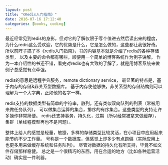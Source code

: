 ```yaml
---
layout: post
title: "《Redis入门指南》"
date: 2016-07-16 17:12:40
categories: [books, coding]
---
```


最近经常见到redis的身影，但对它的了解仅限于写个值进去然后读出来的程度，
为什么redis这么受欢迎，它的优势是什么，它是怎么做的，这些都让我很好奇。
所以前阵子搞了本《redis入门指南》，书的内容基本就是介绍了redis的各种存储类型，
以及主要的命令都有哪些，顺便用一个简单的博客系统作为例子讲解。
作为一本介绍性的书还不错，看完对redis也有大致的了解了，就是用博客系统来做例子总感觉有点牵强。

redis的意思是远程字典服务，remote dictionary service，
最显著的特点是，基于内存的存储&非关系型数据库。
基于内存使他够快，非关系型的存储结构则可以理解为一个大字典，正如他的名字一样。

redis支持的数据类型有简单的字符串，散列，还有类似双向队列的列表（常被用来做任务队列），
可以做集合运算的集合，排序的有序集合。这些类型的支持让许多操作非常简便。
redis还支持事务，持久化，过期（所以经常被拿来做缓存），集群（单线程模型再也不是问题）。

整体上给人的感觉是轻量，敏捷，多样的存储类型比较灵活，在小项目中应用起来能节约不少工作量。
号称是一个数据库，但感觉上却多少有点跑偏（实际应用上也更多用来做缓存系统和任务队列）。
尽管对数据的持久化有所支持，毕竟不如文件存储那样稳健。
总之是一个很精巧的东西，用在合适的地方（比如各种运营活动）确实是一件利器。
